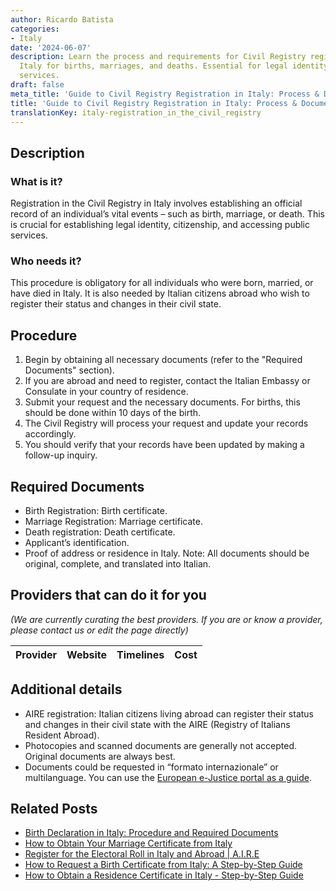 ```yaml
---
author: Ricardo Batista
categories:
- Italy
date: '2024-06-07'
description: Learn the process and requirements for Civil Registry registration in
  Italy for births, marriages, and deaths. Essential for legal identity and public
  services.
draft: false
meta_title: 'Guide to Civil Registry Registration in Italy: Process & Documents'
title: 'Guide to Civil Registry Registration in Italy: Process & Documents'
translationKey: italy-registration_in_the_civil_registry
---
```


## Description
### What is it?
Registration in the Civil Registry in Italy involves establishing an official record of an individual’s vital events – such as birth, marriage, or death. This is crucial for establishing legal identity, citizenship, and accessing public services. 

### Who needs it?
This procedure is obligatory for all individuals who were born, married, or have died in Italy. It is also needed by Italian citizens abroad who wish to register their status and changes in their civil state.

## Procedure
1. Begin by obtaining all necessary documents (refer to the "Required Documents" section).
2. If you are abroad and need to register, contact the Italian Embassy or Consulate in your country of residence.
3. Submit your request and the necessary documents. For births, this should be done within 10 days of the birth.
4. The Civil Registry will process your request and update your records accordingly.
5. You should verify that your records have been updated by making a follow-up inquiry.

## Required Documents
- Birth Registration: Birth certificate.
- Marriage Registration: Marriage certificate.
- Death registration: Death certificate.
- Applicant’s identification.
- Proof of address or residence in Italy.
  Note: All documents should be original, complete, and translated into Italian.

## Providers that can do it for you

_(We are currently curating the best providers. If you are or know a provider, please contact us or edit the page directly)_

| Provider        |     Website     |     Timelines    |       Cost      |
| :-------------: | :-------------: |  :-------------: | :-------------: |

## Additional details
- AIRE registration: Italian citizens living abroad can register their status and changes in their civil state with the AIRE (Registry of Italians Resident Abroad).
- Photocopies and scanned documents are generally not accepted. Original documents are always best.
- Documents could be requested in “formato internazionale” or multilanguage. You can use the [European e-Justice portal as a guide](https://e-justice.europa.eu/).
## Related Posts

- [Birth Declaration in Italy: Procedure and Required Documents](https://tramitit.com/guides/italy/birth_declaration/)
- [How to Obtain Your Marriage Certificate from Italy](https://tramitit.com/guides/italy/marriage_certificate_request/)
- [Register for the Electoral Roll in Italy and Abroad | A.I.R.E](https://tramitit.com/guides/italy/electoral_roll_registration_request/)
- [How to Request a Birth Certificate from Italy: A Step-by-Step Guide](https://tramitit.com/guides/italy/birth_certificate_request/)
- [How to Obtain a Residence Certificate in Italy - Step-by-Step Guide](https://tramitit.com/guides/italy/residence_certificate_request/)